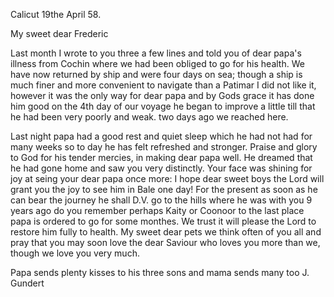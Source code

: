  Calicut 19the April 58.

My sweet dear Frederic

Last month I wrote to you three a few lines and told you of dear papa's illness from Cochin where we had been obliged to go for his health. We have now returned by ship and were four days on sea; though a ship is much finer and more convenient to navigate than a Patimar I did not like it, however it was the only way for dear papa and by Gods grace it has done him good on the 4th day of our voyage he began to improve a little till that he had been very poorly and weak. two days ago we reached here.

Last night papa had a good rest and quiet sleep which he had not had for many weeks so to day he has felt refreshed and stronger. Praise and glory to God for his tender mercies, in making dear papa well. He dreamed that he had gone home and saw you very distinctly. Your face was shining for joy at seing your dear papa once more: I hope dear sweet boys the Lord will grant you the joy to see him in Bale one day! For the present as soon as he can bear the journey he shall D.V. go to the hills where he was with you 9 years ago do you remember perhaps Kaity or Coonoor to the last place papa is ordered to go for some monthes. We trust it will please the Lord to restore him fully to health. My sweet dear pets we think often of you all and pray that you may soon love the dear Saviour who loves you more than we, though we love you very much.

Papa sends plenty kisses to his three sons and mama sends many too  J. Gundert

